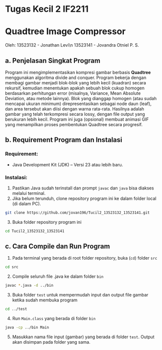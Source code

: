 # Tugas Kecil 2 IF2211
# Quadtree Image Compressor

Oleh:
13523132 - Jonathan Levi\n
13523141 - Jovandra Otniel P. S.

## a. Penjelasan Singkat Program
Program ini mengimplementasikan kompresi gambar berbasis **Quadtree** menggunakan algoritma divide and conquer. Program bekerja dengan membagi gambar menjadi blok-blok yang lebih kecil (kuadran) secara rekursif, kemudian menentukan apakah sebuah blok cukup homogen berdasarkan perhitungan error (misalnya, Variance, Mean Absolute Deviation, atau metode lainnya). Blok yang dianggap homogen (atau sudah mencapai ukuran minimum) direpresentasikan sebagai node daun (leaf), dan area tersebut akan diisi dengan warna rata-rata. Hasilnya adalah gambar yang telah terkompresi secara lossy, dengan file output yang berukuran lebih kecil. Program ini juga (opsional) membuat animasi GIF yang menampilkan proses pembentukan Quadtree secara progresif.

## b. Requirement Program dan Instalasi

### Requirement:
- Java Development Kit (JDK) – Versi 23 atau lebih baru.

### Instalasi:
1. Pastikan Java sudah terinstall dan prompt ```javac``` dan ```java``` bisa diakses melalui terminal.
2. Jika belum terunduh, clone repository program ini ke dalam folder local (di dalam PC).
```bash
git clone https://github.com/jovan196/Tucil2_13523132_13523141.git
```
3. Buka folder repository program ini
```bash
cd Tucil2_13523132_13523141
```

## c. Cara Compile dan Run Program
1. Pada terminal yang berada di root folder repository, buka (```cd```) folder ```src```
```bash
cd src
```
2. Compile seluruh file .java ke dalam folder ```bin```
```bash
javac *.java -d ../bin
```
3. Buka folder ```test``` untuk mempermudah input dan output file gambar ketika sudah membuka program
```bash
cd ../test
```
4. Run ```Main.class``` yang berada di folder ```bin```
```bash
java -cp ../bin Main
```
5. Masukkan nama file input (gambar) yang berada di folder ```test```. Output akan disimpan pada folder yang sama.
